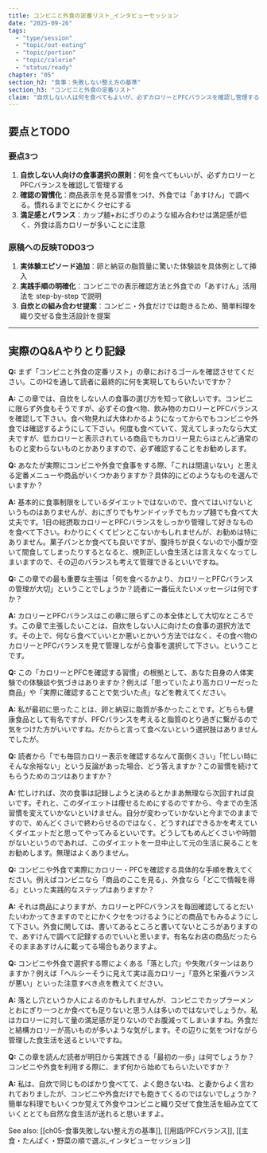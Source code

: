 ```yaml
---
title: コンビニと外食の定番リスト_インタビューセッション
date: "2025-09-26"
tags:
  - "type/session"
  - "topic/out-eating"
  - "topic/portion"
  - "topic/calorie"
  - "status/ready"
chapter: "05"
section_h2: "食事：失敗しない整え方の基準"
section_h3: "コンビニと外食の定番リスト"
claim: "自炊しない人は何を食べてもよいが、必ずカロリーとPFCバランスを確認し管理することで食事選択ができる。"
---
```


## 要点とTODO

### 要点3つ
1. **自炊しない人向けの食事選択の原則**：何を食べてもいいが、必ずカロリーとPFCバランスを確認して管理する
2. **確認の習慣化**：商品表示を見る習慣をつけ、外食では「あすけん」で調べる。慣れるまでとにかくクセにする
3. **満足感とバランス**：カップ麺+おにぎりのような組み合わせは満足感が低く、外食は高カロリーが多いことに注意

### 原稿への反映TODO3つ
1. **実体験エピソード追加**：卵と納豆の脂質量に驚いた体験談を具体例として挿入
2. **実践手順の明確化**：コンビニでの表示確認方法と外食での「あすけん」活用法を step-by-step で説明
3. **自炊との組み合わせ提案**：コンビニ・外食だけでは飽きるため、簡単料理を織り交ぜる食生活設計を提案

---

## 実際のQ&Aやりとり記録

**Q:** まず「コンビニと外食の定番リスト」の章におけるゴールを確認させてください。このH2を通して読者に最終的に何を実現してもらいたいですか？

**A:** この章では、自炊をしない人の食事の選び方を知って欲しいです。コンビニに限らず外食もそうですが、必ずその食べ物、飲み物のカロリーとPFCバランスを確認して下さい。食べ物見れば大体わかるようになってからでもコンビニや外食では確認するようにして下さい。何度も食べていて、覚えてしまったなら大丈夫ですが、低カロリーと表示されている商品でもカロリー見たらほとんど通常のものと変わらないものとかありますので、必ず確認することをお勧めします。

**Q:** あなたが実際にコンビニや外食で食事をする際、「これは間違いない」と思える定番メニューや商品がいくつかありますか？具体的にどのようなものを選んでいますか？

**A:** 基本的に食事制限をしているダイエットではないので、食べてはいけないというものはありませんが、おにぎりでもサンドイッチでもカップ麺でも食べて大丈夫です。1日の総摂取カロリーとPFCバランスをしっかり管理して好きなものを食べて下さい。わかりにくくてピンとこないかもしれませんが、お勧めは特にありません。菓子パンとか食べても良いですが、腹持ちが良くないので小腹が空いて間食してしまったりするとなると、規則正しい食生活とは言えなくなってしまいますので、その辺のバランスも考えて管理できるといいですね。

**Q:** この章での最も重要な主張は「何を食べるかより、カロリーとPFCバランスの管理が大切」ということでしょうか？読者に一番伝えたいメッセージは何ですか？

**A:** カロリーとPFCバランスはこの章に限らずこの本全体として大切なところです。この章で主張したいことは、自炊をしない人に向けたの食事の選択方法です。その上で、何なら食べていいとか悪いとかいう方法ではなく、その食べ物のカロリーとPFCバランスを見て管理しながら食事を選択して下さい。ということです。

**Q:** この「カロリーとPFCを確認する習慣」の根拠として、あなた自身の人体実験での体験談や気づきはありますか？例えば「思っていたより高カロリーだった商品」や「実際に確認することで気づいた点」などを教えてください。

**A:** 私が最初に思ったことは、卵と納豆に脂質が多かったことです。どちらも健康食品として有名ですが、PFCバランスを考えると脂質のとり過ぎに繋がるので気をつけた方がいいですね。だからと言って食べないという選択肢はありませんでしたが。

**Q:** 読者から「でも毎回カロリー表示を確認するなんて面倒くさい」「忙しい時にそんな余裕ない」という反論があった場合、どう答えますか？この習慣を続けてもらうためのコツはありますか？

**A:** 忙しければ、次の食事は記録しようと決めるとかまあ無理なら次回すれば良いです。それと、このダイエットは痩せるためにするのですから、今までの生活習慣を変えていかないといけません。自分が変わっていかないと今までのままですので、めんどくさいで終わらせるのではなく、どうすればできるかを考えていくダイエットだと思ってやってみるといいです。どうしてもめんどくさいや時間がないというのであれば、このダイエットを一旦中止して元の生活に戻ることをお勧めします。無理はよくありません。

**Q:** コンビニや外食で実際にカロリー・PFCを確認する具体的な手順を教えてください。例えばコンビニなら「商品のここを見る」、外食なら「どこで情報を得る」といった実践的なステップはありますか？

**A:** それは商品によりますが、カロリーとPFCバランスを毎回確認してるとだいたいわかってきますのでとにかくクセをつけるようにどの商品でもみるようにして下さい。外食に関しては、書いてあるところと書いてないところがありますので、あすけんで調べて記録するのでいいと思います。有名なお店の商品だったらそのままあすけんに載ってる場合もありますよ。

**Q:** コンビニや外食で選択する際によくある「落とし穴」や失敗パターンはありますか？例えば「ヘルシーそうに見えて実は高カロリー」「意外と栄養バランスが悪い」といった注意すべき点を教えてください。

**A:** 落とし穴というか人によるのかもしれませんが、コンビニでカップラーメンとおにぎり一つとか食べても足りないと思う人は多いのではないでしょうか。私はカロリーに対して量の満足感が足りないのでお腹減ってしまいますね。外食だと結構カロリーが高いものが多いような気がします。その辺りに気をつけながら管理した食生活を送るといいですね。

**Q:** この章を読んだ読者が明日から実践できる「最初の一歩」は何でしょうか？コンビニや外食を利用する際に、まず何から始めてもらいたいですか？

**A:** 私は、自炊で同じものばかり食べてて、よく飽きないね、と妻からよく言われておりましたが、コンビニや外食だけでも飽きてくるのではないでしょうか？簡単な料理でもいくつか覚えて外食やコンビニと織り交ぜて食生活を組み立てていくととても自然な食生活が送れると思いますよ。

See also: [[ch05-食事失敗しない整え方の基準]], [[用語/PFCバランス]], [[主食・たんぱく・野菜の順で選ぶ_インタビューセッション]]